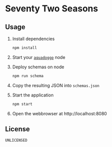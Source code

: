 # Seventy Two Seasons

## Usage

1. Install dependencies
    ```bash
    npm install
    ```
    
2. Start your [`aquadoggo`](https://github.com/p2panda/aquadoggo) node
3. Deploy schemas on node
    ```bash
    npm run schema
    ```
    
4. Copy the resulting JSON into `schemas.json`
5. Start the application
    ```bash
    npm start
    ```
    
6. Open the webbrowser at http://localhost:8080

## License

`UNLICENSED`